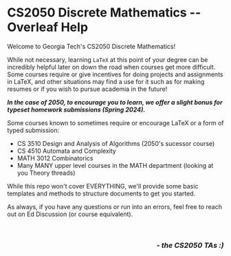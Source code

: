 # CS2050 Discrete Mathematics -- Overleaf Help

Welcome to Georgia Tech's CS2050 Discrete Mathematics! 

While not necessary, learning `LaTeX` at this point of your degree can be incredibly helpful later on down the road when courses get more difficult. Some courses require or give incentives for doing projects and assignments in LaTeX, and other situations may find a use for it such as for making resumes or if you wish to pursue academia in the future! 

**_In the case of 2050, to encourage you to learn, we offer a slight bonus for typeset homework submissions (Spring 2024)._**


Some courses known to sometimes require or encourage LaTeX or a form of typed submission:
- CS 3510 Design and Analysis of Algorithms (2050's sucessor course)
- CS 4510 Automata and Complexity
- MATH 3012 Combinatorics
- Many MANY upper level courses in the MATH department (looking at you Theory threads)



While this repo won't cover EVERYTHING, we'll provide some basic templates and methods to structure documents to get you started.


As always, if you have any questions or run into an errors, feel free to reach out on Ed Discussion (or course equivalent).






<br/>
<h3><i>
<p align="right" width="100%"> - the CS2050 TAs :) </p>
<i/><h3/>
